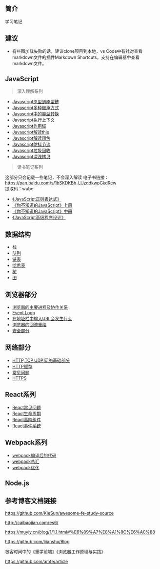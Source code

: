## 简介
学习笔记  

## 建议  

- 有些图加载失败的话，建议clone项目到本地，vs Code中有针对查看markdown文件的插件Markdown Shortcuts，支持在编辑器中查看markdown文件。


## JavaScript

> 深入理解系列
- [Javascript原型到原型链](https://github.com/lznbuild/my-blog/issues/2) 
- [Javascript多种继承方式](https://github.com/lznbuild/my-blog/issues/3)  
- [Javascript中的类型转换](https://github.com/lznbuild/my-blog/issues/5) 
- [Javascript执行上下文](https://github.com/lznbuild/my-blog/issues/7) 
- [Javascript作用域](https://github.com/lznbuild/my-blog/issues/11) 
- [Javascript解读this](https://github.com/lznbuild/my-blog/issues/8) 
- [Javascript解读闭包](https://github.com/lznbuild/my-blog/issues/4) 
- [Javascript防抖节流](https://github.com/lznbuild/my-blog/issues/12) 
- [Javascript垃圾回收](https://github.com/lznbuild/my-blog/issues/13) 
- [Javascript深浅拷贝](https://github.com/lznbuild/my-blog/issues/15) 


<!-- > JavaScript中的常见问题
- [JavaScript中一些函数的实现总结]() -->


>  读书笔记系列   


这部分只会记载一些笔记，不会深入解读
电子书链接：https://pan.baidu.com/s/1bSKDKBh-LUzqdkwpGkdRew   
提取码：wube
- [《JavaScript正则表达式》](https://github.com/lznbuild/my-blog/issues/1)
- [《你不知道的JavaScript》上册](https://github.com/lznbuild/my-blog/issues/9)
- [《你不知道的JavaScript》中册](https://github.com/lznbuild/my-blog/issues/10)
- [《JavaScript高级程序设计》](https://github.com/lznbuild/my-blog/issues/14)


##  数据结构  
- [栈](https://github.com/lznbuild/my-blog/issues/26)  
- [队列](https://github.com/lznbuild/my-blog/issues/27)
- [链表](https://github.com/lznbuild/my-blog/issues/28)
- [哈希表](https://github.com/lznbuild/my-blog/issues/30)
- [树]()
- [图](https://github.com/lznbuild/my-blog/issues/31)

##  浏览器部分  
- [浏览器的主要进程及协作关系](https://github.com/lznbuild/my-blog/issues/16)
- [Event Loop](https://github.com/lznbuild/my-blog/issues/18)
- [在地址栏中输入URL会发生什么](https://github.com/lznbuild/my-blog/issues/17)
- [浏览器的回流重绘](https://github.com/lznbuild/my-blog/issues/19)
- [安全部分](https://github.com/lznbuild/my-blog/issues/35)

##  网络部分  
- [HTTP,TCP,UDP,网络基础部分](https://github.com/lznbuild/my-blog/issues/24)
- [HTTP缓存](https://github.com/lznbuild/my-blog/issues/25)
- [常见问题](https://github.com/lznbuild/my-blog/issues/29)
- [HTTPS](https://github.com/lznbuild/my-blog/issues/36)


##  React系列    
- [React常见问题](https://github.com/lznbuild/my-blog/issues/21)
- [React生命周期](https://github.com/lznbuild/my-blog/issues/22)
- [React高阶组件](https://github.com/lznbuild/my-blog/issues/23)
- [React事件系统](https://github.com/lznbuild/my-blog/issues/20)


## Webpack系列  
- [webpack编译后的代码](https://github.com/lznbuild/my-blog/issues/32)
- [webpack总汇](https://github.com/lznbuild/my-blog/issues/33)
- [webpack优化](https://github.com/lznbuild/my-blog/issues/34)

##  Node.js  

## 参考博客文档链接  
https://github.com/KieSun/awesome-fe-study-source  

http://caibaojian.com/es6/  

https://muyiy.cn/blog/1/1.1.html#%E6%89%A7%E8%A1%8C%E6%A0%88  

https://github.com/ljianshu/Blog  

极客时间中的《重学前端》《浏览器工作原理与实践》

https://github.com/amfe/article

